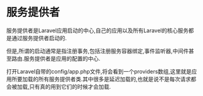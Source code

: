 # 服务提供者

服务提供者是Laravel应用启动的中心,自己的应用以及所有Laravel的核心服务都是通过服务提供者启动的.

但是,所谓的启动通常是指注册事务,包括注册服务容器绑定,事件监听器,中间件甚至路由.服务提供者是应用的配置的中心.

打开Laravel自带的config\/app.php文件,将会看到一个providers数组,这里就是应用所要加载的所有服务提供者类.其中很多是延迟加载的,也就是说不是每次请求都会被加载,只有真的用到它们的时候才会加载.



